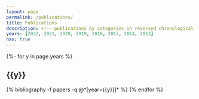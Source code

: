 ```yaml
---
layout: page
permalink: /publications/
title: Publications
description: <!---publications by categories in reversed chronological order. generated by jekyll-scholar.--->
years: [2022, 2021, 2020, 2019, 2018, 2017, 2014, 2013]
nav: true
---
```


<div class="publications">

{%- for y in page.years %}
  <h2 class="year">{{y}}</h2>
  {% bibliography -f papers -q @*[year={{y}}]* %}
{% endfor %}

</div>
